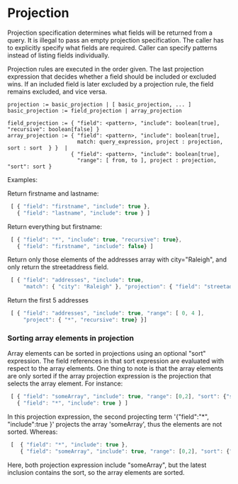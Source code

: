 # Projection

Projection specification determines what fields will be returned from
a query. It is illegal to pass an empty projection specification. The
caller has to explicitly specify what fields are required. Caller can
specify patterns instead of listing fields individually.

Projection rules are executed in the order given. The last projection
expression that decides whether a field should be included or excluded
wins.  If an included field is later excluded by a projection rule,
the field remains excluded, and vice versa.

```
projection := basic_projection | [ basic_projection, ... ]
basic_projection := field_projection | array_projection

field_projection := { "field": <pattern>, "include": boolean[true], "recursive": boolean[false] }
array_projection := { "field": <pattern>, "include": boolean[true],
                      match: query_expression, project : projection, sort : sort  } }  |
                    { "field": <pattern>, "include": boolean[true],
                      "range": [ from, to ], project : projection, "sort": sort }
```
Examples:

Return firstname and lastname:
```javascript
 [ { "field": "firstname", "include": true },
   { "field": "lastname", "include": true } ]
```
Return everything but firstname:
```javascript
 [ { "field": "*", "include": true, "recursive": true},
   { "field": "firstname", "include": false} ]
```
Return only those elements of the addresses array with
city="Raleigh", and only return the streetaddress field.
```javascript
 [ { "field": "addresses", "include": true,
     "match": { "city": "Raleigh" }, "projection": { "field": "streetaddress"} } ]
```
Return the first 5 addresses
```javascript
 [ { "field": "addresses", "include": true, "range": [ 0, 4 ],
     "project": { "*", "recursive": true} }]
```

### Sorting array elements in projection

Array elements can be sorted in projections using an optional "sort" expression.
The field references in that sort expression are evaluated with respect to the
array elements. One thing to note is that the array elements are only sorted
if the array projection expression is the projection that selects the array element.
For instance:

```javascript
 [ { "field": "someArray", "include": true, "range": [0,2], "sort": {"someField":"$asc"} },
   { "field": "*", "include": true } ]
```
In this projection expression, the second projecting term '{"field":"*", "include":true }'
projects the array 'someArray', thus the elements are not sorted. Whereas:

```javascript
 [  { "field": "*", "include": true },
    { "field": "someArray", "include": true, "range": [0,2], "sort": {"someField":"$asc"} } ]
```
Here, both projection expression include "someArray", but the latest inclusion contains the sort, so the array elements are sorted.